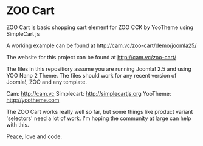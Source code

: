 ZOO Cart
========

ZOO Cart is basic shopping cart element for ZOO CCK by YooTheme using SimpleCart js

A working example can be found at http://cam.vc/zoo-cart/demo/joomla25/

The website for this project can be found at http://cam.vc/zoo-cart/

The files in this repositiory assume you are running Joomla! 2.5 and using YOO Nano 2 Theme. The files should work for any recent version of Joomla!, ZOO and any template.

Cam: http://cam.vc
Simplecart: http://simplecartjs.org
YooTheme: http://yootheme.com


The ZOO Cart works really well so far, but some things like product variant 'selectors' need a lot of work. I'm hoping the community at large can help with this.

Peace, love and code.
